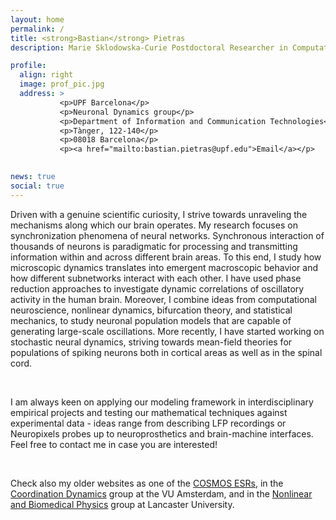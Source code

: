 ```yaml
---
layout: home
permalink: /
title: <strong>Bastian</strong> Pietras
description: Marie Sklodowska-Curie Postdoctoral Researcher in Computational Neuroscience

profile:
  align: right
  image: prof_pic.jpg
  address: >
           <p>UPF Barcelona</p>
           <p>Neuronal Dynamics group</p>
           <p>Department of Information and Communication Technologies</p>
           <p>Tànger, 122-140</p>
           <p>08018 Barcelona</p>
           <p><a href="mailto:bastian.pietras@upf.edu">Email</a></p>
           

news: true
social: true
---
```


Driven with a genuine scientific curiosity, I strive towards unraveling the mechanisms along which our brain operates.
My research focuses on synchronization phenomena of neural networks.
Synchronous interaction of thousands of neurons is paradigmatic for processing and transmitting information within and across different brain areas.
To this end, I study how microscopic dynamics translates into emergent macroscopic behavior and how different subnetworks interact with each other.
I have used phase reduction approaches to investigate dynamic correlations of oscillatory activity in the human brain. 
Moreover, I combine ideas from computational neuroscience, nonlinear dynamics, bifurcation theory, and statistical mechanics, to study neuronal population models that are capable of generating large-scale oscillations.
More recently, I have started working on stochastic neural dynamics, striving towards mean-field theories for populations of spiking neurons both in cortical areas as well as in the spinal cord.

<br/>

I am always keen on applying our modeling framework in interdisciplinary empirical projects and testing our mathematical techniques against experimental data - ideas range from describing LFP recordings or Neuropixels probes up to neuroprosthetics and brain-machine interfaces.
Feel free to contact me in case you are interested!

<br/>

Check also my older websites as one of the [COSMOS ESRs](https://www.uni-potsdam.de/cosmos-itn/people/early-stage-researchers-esrs/bastian-pietras/), in the [Coordination Dynamics](https://www.human-movement-sciences.nl/cd/current-phds/bastian/) group at the VU Amsterdam, and in the [Nonlinear and Biomedical Physics](http://www.research.lancs.ac.uk/portal/en/people/bastian-pietras(7175062e-59d9-4264-8ff0-3cf5a13be5ec).html) group at Lancaster University.
